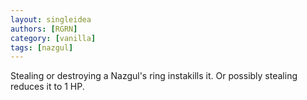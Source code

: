 ```yaml
---
layout: singleidea
authors: [RGRN]
category: [vanilla]
tags: [nazgul]
---
```

Stealing or destroying a Nazgul's ring instakills it. Or possibly stealing reduces it to 1 HP.
